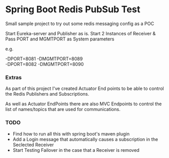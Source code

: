 # Spring Boot Redis PubSub Test

Small sample project to try out some redis messaging config as a POC

Start Eureka-server and Publisher as is.
Start 2 Instances of Receiver
& Pass PORT and MGMTPORT as System parameters

e.g.

-DPORT=8081 -DMGMTPORT=8089<br/>
-DPORT=8082 -DMGMTPORT=8090

### Extras

As part of this project I've created Actuator End points to be able to control the Redis Publishers and Subscriptions.

As well as Actuator EndPoints there are also MVC Endpoints to control the list of names/topics that are used for communications.



### TODO

- Find how to run all this with spring boot's maven plugin
- Add a Login message that automatically causes a subscription in the Seclected Receiver
- Start Testing Failover in the case that a Receiver is removed
